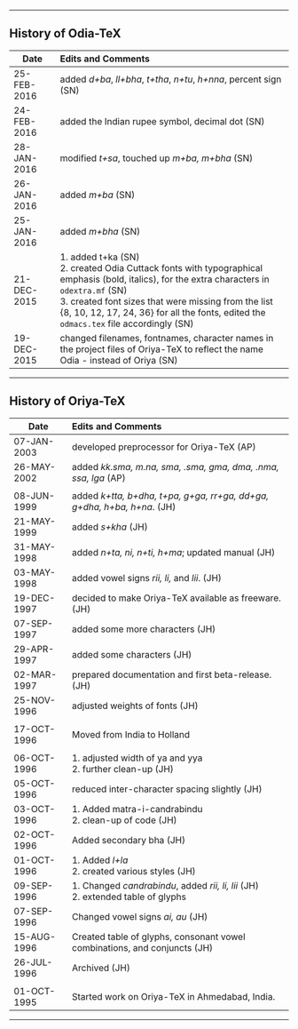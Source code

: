 --------------------------------
History of Odia-TeX
--------------------------------
|  Date        |   Edits and Comments               |
|---           |:---                                |
|  25-FEB-2016 | added *d+ba*, *ll+bha*, *t+tha*, *n+tu*, *h+nna*, percent sign (SN) |
|  24-FEB-2016 | added the Indian rupee symbol, decimal dot (SN) |
|  28-JAN-2016 | modified *t+sa*, touched up *m+ba, m+bha* (SN) |
|  26-JAN-2016 | added *m+ba* (SN)                  |
|  25-JAN-2016 | added *m+bha* (SN)                 |
|  21-DEC-2015 |  1. added t+ka (SN)<br /> 2. created Odia Cuttack fonts with typographical emphasis (bold, italics), for the extra characters in <code>odextra.mf</code> (SN)  <br /> 3. created font sizes that were missing from the list {8, 10, 12, 17, 24, 36} for all the fonts, edited the <code>odmacs.tex</code> file accordingly (SN)|
|  19-DEC-2015 |  changed filenames, fontnames, character names in the project files of Oriya-TeX to reflect the name Odia - instead of Oriya (SN) |

---------------------------------
History of Oriya-TeX
---------------------------------
|  Date        |   Edits  and Comments              |
|-----         |:------                             |
| 07-JAN-2003  | developed preprocessor for Oriya-TeX (AP) |
| 26-MAY-2002  | added *kk.sma, m.na, sma, .sma, gma, dma, .nma, ssa, lga* (AP) |
|              |                                    |
|  08-JUN-1999 | added *k+tta, b+dha, t+pa, g+ga, rr+ga, dd+ga, g+dha, h+ba, h+na*. (JH) |
|  21-MAY-1999 | added *s+kha* (JH) |
|  31-MAY-1998 | added *n+ta, ni, n+ti, h+ma*; updated manual (JH) |
|  03-MAY-1998 | added vowel signs *rii, li,* and *lii*. (JH) |
|  19-DEC-1997 | decided to make Oriya-TeX available as freeware. (JH) |
|  07-SEP-1997 | added some more characters (JH) |
|  29-APR-1997 | added some characters (JH) |
|  02-MAR-1997 | prepared documentation and first beta-release. (JH) |
|  25-NOV-1996 | adjusted weights of fonts (JH) |
|              |                                |
|  17-OCT-1996 | Moved from India to Holland |
|              |                             |  
|  06-OCT-1996 | 1. adjusted width of ya and yya <br /> 2. further clean-up (JH) |
|  05-OCT-1996 | reduced inter-character spacing slightly (JH) |
|  03-OCT-1996 | 1. Added matra-i-candrabindu <br /> 2. clean-up of code (JH) |
|  02-OCT-1996 | Added secondary bha (JH) |
|  01-OCT-1996 | 1. Added *l+la* <br /> 2. created various styles (JH) |
|  09-SEP-1996 | 1. Changed *candrabindu*, added *rii, li, lii* (JH) <br /> 2. extended table of glyphs |
|  07-SEP-1996 | Changed vowel signs *ai, au* (JH) |
|  15-AUG-1996 | Created table of glyphs, consonant vowel combinations, and conjuncts (JH) |
|  26-JUL-1996 | Archived (JH) |
|              |                       |
|  01-OCT-1995 | Started work on Oriya-TeX in Ahmedabad, India. |
---
